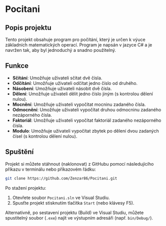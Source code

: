 # Pocitani

## Popis projektu
Tento projekt obsahuje program pro počítání, který je určen k výuce základních matematických operací. Program je napsán v jazyce C# a je navržen tak, aby byl jednoduchý a snadno použitelný.

## Funkce
- **Sčítání**: Umožňuje uživateli sčítat dvě čísla.
- **Odčítání**: Umožňuje uživateli odčítat jedno číslo od druhého.
- **Násobení**: Umožňuje uživateli násobit dvě čísla.
- **Dělení**: Umožňuje uživateli dělit jedno číslo jiným (s kontrolou dělení nulou).
- **Mocnění**: Umožňuje uživateli vypočítat mocninu zadaného čísla.
- **Odmocnění**: Umožňuje uživateli vypočítat druhou odmocninu zadaného nezáporného čísla.
- **Faktoriál**: Umožňuje uživateli vypočítat faktoriál zadaného nezáporného čísla.
- **Modulo**: Umožňuje uživateli vypočítat zbytek po dělení dvou zadaných čísel (s kontrolou dělení nulou).

## Spuštění
Projekt si můžete stáhnout (naklonovat) z GitHubu pomocí následujícího příkazu v terminálu nebo příkazovém řádku:

```bash
git clone https://github.com/Zenzar86/Pocitani.git
```

Po stažení projektu:
1.  Otevřete soubor `Pocitani.sln` ve Visual Studiu.
2.  Spusťte projekt stisknutím tlačítka `Start` (nebo klávesy F5).

Alternativně, po sestavení projektu (Build) ve Visual Studiu, můžete spustitelný soubor (`.exe`) najít ve výstupním adresáři (např. `bin/Debug/`).
